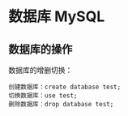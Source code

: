 # 数据库 MySQL
## 数据库的操作

数据库的增删切换：
    
    创建数据库：create database test;
    切换数据库：use test;
    删除数据库：drop database test;


